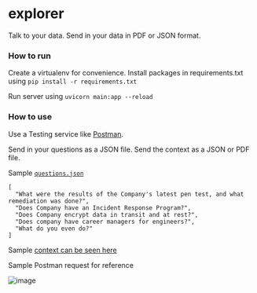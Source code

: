 # explorer

Talk to your data. Send in your data in PDF or JSON format.

### How to run
Create a virtualenv for convenience.
Install packages in requirements.txt using 
`pip install -r requirements.txt`

Run server using
`uvicorn main:app --reload`

### How to use
Use a Testing service like [Postman](https://www.postman.com/).

Send in your questions as a JSON file.
Send the context as a JSON or PDF file.

Sample [`questions.json`](./sample/questions.json)
```
[
  "What were the results of the Company's latest pen test, and what remediation was done?",
  "Does Company have an Incident Response Program?",
  "Does Company encrypt data in transit and at rest?",
  "Does company have career managers for engineers?",
  "What do you even do?"
]
```

Sample [context can be seen here](./sample/zaina.json)

Sample Postman request for reference

![image](https://github.com/sprajosh/explorer/assets/16593348/e463ad3b-f8eb-424a-9b9d-b7580bed458d)
